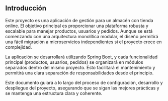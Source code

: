 ## Introducción

Este proyecto es una aplicación de gestión para un almacén con tienda online. El objetivo principal es proporcionar una plataforma robusta y escalable para manejar productos, usuarios y pedidos. Aunque se está comenzando con una arquitectura monolítica modular, el diseño permitirá una fácil migración a microservicios independientes si el proyecto crece en complejidad.

La aplicación se desarrollará utilizando Spring Boot, y cada funcionalidad principal (productos, usuarios, pedidos) se organizará en módulos separados dentro del mismo proyecto. Esto facilitará el mantenimiento y permitirá una clara separación de responsabilidades desde el principio.

Este documento guiará a lo largo del proceso de configuración, desarrollo y despliegue del proyecto, asegurando que se sigan las mejores prácticas y se mantenga una estructura clara y coherente.
